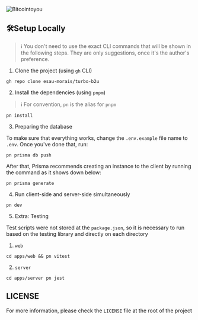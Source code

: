 ![Bitcointoyou](https://bitcointoyou.com/_next/static/media/logoAzul.c6609791.png)

## 🛠️Setup Locally

> :information_source: You don't need to use the exact CLI commands that will be shown in the following steps. They are only suggestions, once it's the author's preference.

1. Clone the project (using `gh` CLI)

```
gh repo clone esau-morais/turbo-b2u
```

2. Install the dependencies (using `pnpm`)

> :information_source: For convention, `pn` is the alias for `pnpm`

```
pn install
```

3. Preparing the database

To make sure that everything works, change the `.env.example` file name to `.env`. Once you've done that, run:

```
pn prisma db push
```

After that, Prisma recommends creating an instance to the client by running the command as it shows down below:
```
pn prisma generate
```

4. Run client-side and server-side simultaneously 

```
pn dev
```

5. Extra: Testing

Test scripts were not stored at the `package.json`, so it is necessary to run based on the testing library and directly on each directory 

1. `web` 

```
cd apps/web && pn vitest
```

2. `server`

```
cd apps/server pn jest
```

## LICENSE

For more information, please check the `LICENSE` file at the root of the project

